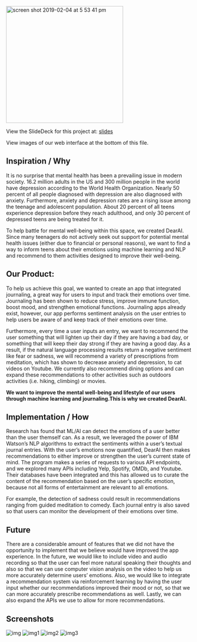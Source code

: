 <img width="318" alt="screen shot 2019-02-04 at 5 53 41 pm" src="https://user-images.githubusercontent.com/31573030/52242855-cfa62d80-28a5-11e9-82c5-f1e1f14371d1.png">

View the SlideDeck for this project at: [slides](https://docs.google.com/presentation/d/1G1M9v0Vk2-tAhulnirHIsoivKq3WK7E2tx3RZW12Zas/edit?usp=sharing)

View images of our web interface at the bottom of this file.

## Inspiration / Why

It is no surprise that mental health has been a prevailing issue in modern society. 16.2 million adults in the US and 300 million people in the world have depression according to the World Health Organization. Nearly 50 percent of all people diagnosed with depression are also diagnosed with anxiety. Furthermore, anxiety and depression rates are a rising issue among the teenage and adolescent population. About 20 percent of all teens experience depression before they reach adulthood, and only 30 percent of depressed teens are being treated for it.

To help battle for mental well-being within this space, we created DearAI. Since many teenagers do not actively seek out support for potential mental health issues (either due to financial or personal reasons), we want to find a way to  inform teens about their emotions using machine learning and NLP and recommend to them activities designed to improve their well-being.

## Our Product:

To help us achieve this goal, we wanted to create an app that integrated journaling, a great way for users to input and track their emotions over time. Journaling has been shown to reduce stress, improve immune function, boost mood, and strengthen emotional functions. Journaling apps already exist, however, our app performs sentiment analysis on the user entries to help users be aware of and keep track of their emotions over time.

Furthermore, every time a user inputs an entry, we want to recommend the user something that will lighten up their day if they are having a bad day, or something that will keep their day strong if they are having a good day. As a result, if the natural language processing results return a negative sentiment like fear or sadness, we will recommend a variety of prescriptions from meditation, which has shown to decrease anxiety and depression, to cat videos on Youtube. We currently also recommend dining options and can expand these recommendations to other activities such as outdoors activities (i.e. hiking, climbing) or movies.

**We want to improve the mental well-being and lifestyle of our users through machine learning and journaling.This is why we created DearAI.**

## Implementation / How
Research has found that ML/AI can detect the emotions of a user better than the user themself can. As a result, we leveraged the power of IBM Watson’s NLP algorithms to extract the sentiments within a user’s textual journal entries. With the user’s emotions now quantified, DearAI then makes recommendations to either improve or strengthen the user’s current state of mind. The program makes a series of requests to various API endpoints, and we explored many APIs including Yelp, Spotify, OMDb, and Youtube. Their databases have been integrated and this has allowed us to curate the content of the recommendation based on the user’s specific emotion, because not all forms of entertainment are relevant to all emotions.

For example, the detection of sadness could result in recommendations ranging from guided meditation to comedy. Each journal entry is also saved so that users can monitor the development of their emotions over time.

## Future
There are a considerable amount of features that we did not have the opportunity to implement that we believe would have improved the app experience. In the future, we would like to include video and audio recording so that the user can feel more natural speaking their thoughts and also so that we can use computer vision analysis on the video to help us more accurately determine users’ emotions. Also, we would like to integrate a recommendation system via reinforcement learning by having the user input whether our recommendations improved their mood or not, so that we can more accurately prescribe recommendations as well. Lastly, we can also expand the APIs we use to allow for more recommendations.

## Screenshots
![img](https://user-images.githubusercontent.com/31573030/52242740-805ffd00-28a5-11e9-83cc-649314468acc.png)
![img1](https://user-images.githubusercontent.com/31573030/52242741-805ffd00-28a5-11e9-9696-e9d935998347.png)
![img2](https://user-images.githubusercontent.com/31573030/52242742-805ffd00-28a5-11e9-88ca-dbe4e237a74d.png)
![img3](https://user-images.githubusercontent.com/31573030/52242743-805ffd00-28a5-11e9-81a2-e6ea444d49a2.png)
